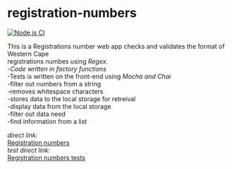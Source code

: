 # registration-numbers

[![Node.js CI](https://github.com/Yonela-Johannes/registration-w-backend/actions/workflows/node.js.yml/badge.svg)](https://github.com/Yonela-Johannes/registration-w-backend/actions/workflows/node.js.yml)

This is a Registrations number web app checks and validates the format of Western Cape <br />
registrations numbes using *Regex*.<br />
-*Code written in factory functions*<br />
-Tests is written on the front-end using *Mocha and Chai*<br />
-filter out numbers from a string <br/>
-removes whitespace characters<br />
-stores data to the local storage for retreival<br />
-display data from the local storage<br />
-filter out data need<br />
-find information from a list<br />

*direct link:*<br />
<a href="https://yonela-johannes.github.io/registration-numbers/" target="_blank">Registration numbers</a><br />
*test direct link:*<br />
<a href="https://yonela-johannes.github.io/registration-numbers-tests/" target="_blank">Registration numbers tests</a><br />
